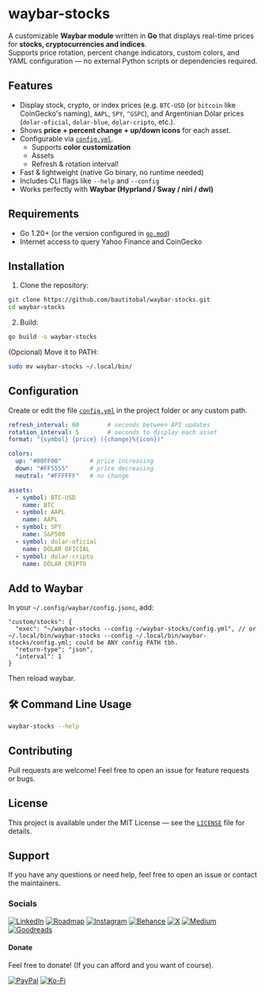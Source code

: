 # waybar-stocks

A customizable **Waybar module** written in **Go** that displays real-time prices for **stocks, cryptocurrencies and indices**.  
Supports price rotation, percent change indicators, custom colors, and YAML configuration — no external Python scripts or dependencies required.

## Features

- Display stock, crypto, or index prices (e.g. `BTC-USD` (or `bitcoin` like CoinGecko's naming), `AAPL`, `SPY`, `^GSPC`), and Argentinian Dólar prices (`dolar-oficial`, `dolar-blue`, `dolar-cripto`, etc.).
- Shows **price + percent change + up/down icons** for each asset.
- Configurable via [`config.yml`](/config.yml).
  - Supports **color customization**
  - Assets
  - Refresh & rotation interval!
- Fast & lightweight (native Go binary, no runtime needed)
- Includes CLI flags like `--help` and `--config`
- Works perfectly with **Waybar (Hyprland / Sway / niri / dwl)**

## Requirements

- Go 1.20+ (or the version configured in [`go.mod`](/go.mod))
- Internet access to query Yahoo Finance and CoinGecko

## Installation

1. Clone the repository:

```bash
git clone https://github.com/bautitobal/waybar-stocks.git
cd waybar-stocks
```

2. Build:

```bash
go build -o waybar-stocks
```
(Opcional) Move it to PATH:

```bash
sudo mv waybar-stocks ~/.local/bin/
```

## Configuration
Create or edit the file [`config.yml`](/config.yml) in the project folder or any custom path.

```yaml
refresh_interval: 60        # seconds between API updates
rotation_interval: 5        # seconds to display each asset
format: "{symbol} {price} ({change}%{icon})"

colors:
  up: "#00FF00"        # price increasing
  down: "#FF5555"      # price decreasing
  neutral: "#FFFFFF"   # no change

assets:
  - symbol: BTC-USD
    name: BTC
  - symbol: AAPL
    name: AAPL
  - symbol: SPY
    name: S&P500
  - symbol: dolar-oficial
    name: DÓLAR OFICIAL
  - symbol: dolar-cripto
    name: DÓLAR CRIPTO
```

## Add to Waybar
In your `~/.config/waybar/config.jsonc`, add:

```jsonc
"custom/stocks": {
  "exec": "~/waybar-stocks --config ~/waybar-stocks/config.yml", // or ~/.local/bin/waybar-stocks --config ~/.local/bin/waybar-stocks/config.yml; could be ANY config PATH tbh.
  "return-type": "json",
  "interval": 1
}
```

Then reload waybar.

## 🛠 Command Line Usage

```bash
waybar-stocks --help
```

## Contributing

Pull requests are welcome!
Feel free to open an issue for feature requests or bugs.

## License

This project is available under the MIT License — see the [`LICENSE`](/LICENSE) file for details.

## Support
If you have any questions or need help, feel free to open an issue or contact the maintainers.

### Socials
[![LinkedIn](https://img.shields.io/badge/LinkedIn-%230077B5.svg?logo=linkedin&logoColor=white)](https://linkedin.com/in/bautistatobal) [![Roadmap](https://img.shields.io/badge/Roadmap-000000?style=flat&logo=roadmap.sh&logoColor=white)](https://roadmap.sh/u/bautitobal) [![Instagram](https://img.shields.io/badge/Instagram-%23E4405F.svg?logo=Instagram&logoColor=white)](https://instagram.com/bautitobal) [![Behance](https://img.shields.io/badge/Behance-1769ff?logo=behance&logoColor=white)](https://behance.net/bautitobal) [![X](https://img.shields.io/badge/X-black.svg?logo=X&logoColor=white)](https://x.com/bautitobal) [![Medium](https://img.shields.io/badge/Medium-12100E?logo=medium&logoColor=white)](https://medium.com/@bautitobal) [![Goodreads](https://img.shields.io/badge/Goodreads-F3F1EA?style=for-the-badge&logo=goodreads&logoColor=372213)](https://www.goodreads.com/bautitobal)

#### Donate
Feel free to donate! (If you can afford and you want of course).

[![PayPal](https://img.shields.io/badge/PayPal-00457C?style=for-the-badge&logo=paypal&logoColor=white)](https://paypal.me/bautitobal) [![Ko-Fi](https://img.shields.io/badge/Ko--fi-F16061?style=for-the-badge&logo=ko-fi&logoColor=white)](https://ko-fi.com/bautitobal) 


